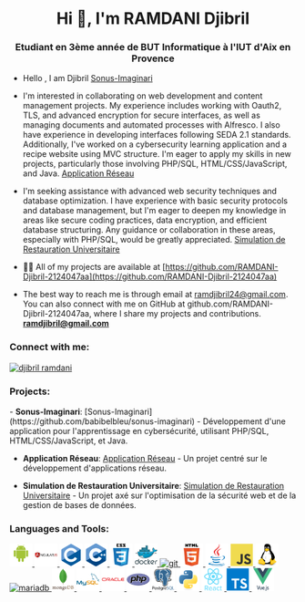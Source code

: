 <h1 align="center">Hi 👋, I'm RAMDANI Djibril</h1>
<h3 align="center">Etudiant en 3ème année de BUT Informatique à l'IUT d'Aix en Provence</h3>

- Hello , I am Djibril [Sonus-Imaginari](https://github.com/babibelbleu/sonus-imaginari)

- I'm interested in collaborating on web development and content management projects. My experience includes working with Oauth2, TLS, and advanced encryption for secure interfaces, as well as managing documents and automated processes with Alfresco. I also have experience in developing interfaces following SEDA 2.1 standards. Additionally, I've worked on a cybersecurity learning application and a recipe website using MVC structure. I'm eager to apply my skills in new projects, particularly those involving PHP/SQL, HTML/CSS/JavaScript, and Java. [Application Réseau](https://github.com/SAE-S3-4/Application)

- I'm seeking assistance with advanced web security techniques and database optimization. I have experience with basic security protocols and database management, but I'm eager to deepen my knowledge in areas like secure coding practices, data encryption, and efficient database structuring. Any guidance or collaboration in these areas, especially with PHP/SQL, would be greatly appreciated. [Simulation de Restauration Universitaire](https://github.com/RAMDANI-Djibril-2124047aa/Prog_Avance)

- 👨‍💻 All of my projects are available at [https://github.com/RAMDANI-Djibril-2124047aa](https://github.com/RAMDANI-Djibril-2124047aa)

- The best way to reach me is through email at ramdjibril24@gmail.com. You can also connect with me on GitHub at github.com/RAMDANI-Djibril-2124047aa, where I share my projects and contributions. **ramdjibril@gmail.com**

<h3 align="left">Connect with me:</h3>
<p align="left">
<a href="https://linkedin.com/in/djibril ramdani" target="blank"><img align="center" src="https://raw.githubusercontent.com/rahuldkjain/github-profile-readme-generator/master/src/images/icons/Social/linked-in-alt.svg" alt="djibril ramdani" height="30" width="40" /></a>
</p>
<h3 align="left">Projects:</h3>
<p>
- <b>Sonus-Imaginari</b>: [Sonus-Imaginari](https://github.com/babibelbleu/sonus-imaginari) - Développement d'une application pour l'apprentissage en cybersécurité, utilisant PHP/SQL, HTML/CSS/JavaScript, et Java.

- <b>Application Réseau</b>: [Application Réseau](https://github.com/SAE-S3-4/Application) - Un projet centré sur le développement d'applications réseau.

- <b>Simulation de Restauration Universitaire</b>: [Simulation de Restauration Universitaire](https://github.com/RAMDANI-Djibril-2124047aa/Prog_Avance) - Un projet axé sur l'optimisation de la sécurité web et de la gestion de bases de données.
</p>

<h3 align="left">Languages and Tools:</h3>
<p align="left"> <a href="https://developer.android.com" target="_blank" rel="noreferrer"> <img src="https://raw.githubusercontent.com/devicons/devicon/master/icons/android/android-original-wordmark.svg" alt="android" width="40" height="40"/> </a> <a href="https://angular.io" target="_blank" rel="noreferrer"> <img src="https://raw.githubusercontent.com/devicons/devicon/master/icons/angularjs/angularjs-original-wordmark.svg" alt="angularjs" width="40" height="40"/> </a> <a href="https://www.cprogramming.com/" target="_blank" rel="noreferrer"> <img src="https://raw.githubusercontent.com/devicons/devicon/master/icons/c/c-original.svg" alt="c" width="40" height="40"/> </a> <a href="https://www.w3schools.com/cpp/" target="_blank" rel="noreferrer"> <img src="https://raw.githubusercontent.com/devicons/devicon/master/icons/cplusplus/cplusplus-original.svg" alt="cplusplus" width="40" height="40"/> </a> <a href="https://www.w3schools.com/css/" target="_blank" rel="noreferrer"> <img src="https://raw.githubusercontent.com/devicons/devicon/master/icons/css3/css3-original-wordmark.svg" alt="css3" width="40" height="40"/> </a> <a href="https://www.docker.com/" target="_blank" rel="noreferrer"> <img src="https://raw.githubusercontent.com/devicons/devicon/master/icons/docker/docker-original-wordmark.svg" alt="docker" width="40" height="40"/> </a> <a href="https://git-scm.com/" target="_blank" rel="noreferrer"> <img src="https://www.vectorlogo.zone/logos/git-scm/git-scm-icon.svg" alt="git" width="40" height="40"/> </a> <a href="https://www.w3.org/html/" target="_blank" rel="noreferrer"> <img src="https://raw.githubusercontent.com/devicons/devicon/master/icons/html5/html5-original-wordmark.svg" alt="html5" width="40" height="40"/> </a> <a href="https://www.java.com" target="_blank" rel="noreferrer"> <img src="https://raw.githubusercontent.com/devicons/devicon/master/icons/java/java-original.svg" alt="java" width="40" height="40"/> </a> <a href="https://developer.mozilla.org/en-US/docs/Web/JavaScript" target="_blank" rel="noreferrer"> <img src="https://raw.githubusercontent.com/devicons/devicon/master/icons/javascript/javascript-original.svg" alt="javascript" width="40" height="40"/> </a> <a href="https://www.linux.org/" target="_blank" rel="noreferrer"> <img src="https://raw.githubusercontent.com/devicons/devicon/master/icons/linux/linux-original.svg" alt="linux" width="40" height="40"/> </a> <a href="https://mariadb.org/" target="_blank" rel="noreferrer"> <img src="https://www.vectorlogo.zone/logos/mariadb/mariadb-icon.svg" alt="mariadb" width="40" height="40"/> </a> <a href="https://www.mongodb.com/" target="_blank" rel="noreferrer"> <img src="https://raw.githubusercontent.com/devicons/devicon/master/icons/mongodb/mongodb-original-wordmark.svg" alt="mongodb" width="40" height="40"/> </a> <a href="https://www.mysql.com/" target="_blank" rel="noreferrer"> <img src="https://raw.githubusercontent.com/devicons/devicon/master/icons/mysql/mysql-original-wordmark.svg" alt="mysql" width="40" height="40"/> </a> <a href="https://www.oracle.com/" target="_blank" rel="noreferrer"> <img src="https://raw.githubusercontent.com/devicons/devicon/master/icons/oracle/oracle-original.svg" alt="oracle" width="40" height="40"/> </a> <a href="https://www.php.net" target="_blank" rel="noreferrer"> <img src="https://raw.githubusercontent.com/devicons/devicon/master/icons/php/php-original.svg" alt="php" width="40" height="40"/> </a> <a href="https://www.postgresql.org" target="_blank" rel="noreferrer"> <img src="https://raw.githubusercontent.com/devicons/devicon/master/icons/postgresql/postgresql-original-wordmark.svg" alt="postgresql" width="40" height="40"/> </a> <a href="https://www.python.org" target="_blank" rel="noreferrer"> <img src="https://raw.githubusercontent.com/devicons/devicon/master/icons/python/python-original.svg" alt="python" width="40" height="40"/> </a> <a href="https://reactjs.org/" target="_blank" rel="noreferrer"> <img src="https://raw.githubusercontent.com/devicons/devicon/master/icons/react/react-original-wordmark.svg" alt="react" width="40" height="40"/> </a> <a href="https://www.typescriptlang.org/" target="_blank" rel="noreferrer"> <img src="https://raw.githubusercontent.com/devicons/devicon/master/icons/typescript/typescript-original.svg" alt="typescript" width="40" height="40"/> </a> <a href="https://vuejs.org/" target="_blank" rel="noreferrer"> <img src="https://raw.githubusercontent.com/devicons/devicon/master/icons/vuejs/vuejs-original-wordmark.svg" alt="vuejs" width="40" height="40"/> </a> </p>

